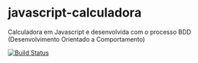 # javascript-calculadora

Calculadora em Javascript e desenvolvida com o processo BDD (Desenvolvimento Orientado a Comportamento)

[![Build Status](https://travis-ci.org/rafamatoso/javascript-calculadora.svg?branch=master)](https://travis-ci.org/rafamatoso/javascript-calculadora)
